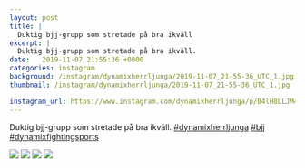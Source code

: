 ```yaml
---
layout: post
title: |
  Duktig bjj-grupp som stretade på bra ikväll
excerpt: |
  Duktig bjj-grupp som stretade på bra ikväll.   
date:   2019-11-07 21:55:36 +0000
categories: instagram
background: /instagram/dynamixherrljunga/2019-11-07_21-55-36_UTC_1.jpg
thumbnail: /instagram/dynamixherrljunga/2019-11-07_21-55-36_UTC_1.jpg

instagram_url: https://www.instagram.com/dynamixherrljunga/p/B4lH8LLJM4d
---
```

Duktig bjj-grupp som stretade på bra ikväll. [#dynamixherrljunga](https://www.instagram.com/explore/tags/dynamixherrljunga/) [#bjj](https://www.instagram.com/explore/tags/bjj/) [#dynamixfightingsports](https://www.instagram.com/explore/tags/dynamixfightingsports/)



<img src='{{ site.baseurl }}/instagram/dynamixherrljunga/2019-11-07_21-55-36_UTC_1.jpg' class='img-fluid' />


<img src='{{ site.baseurl }}/instagram/dynamixherrljunga/2019-11-07_21-55-36_UTC_2.jpg' class='img-fluid' />


<img src='{{ site.baseurl }}/instagram/dynamixherrljunga/2019-11-07_21-55-36_UTC_3.jpg' class='img-fluid' />


<img src='{{ site.baseurl }}/instagram/dynamixherrljunga/2019-11-07_21-55-36_UTC_4.jpg' class='img-fluid' />
